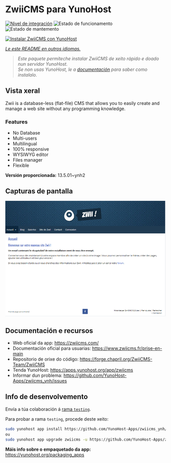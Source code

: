 <!--
NOTA: Este README foi creado automáticamente por <https://github.com/YunoHost/apps/tree/master/tools/readme_generator>
NON debe editarse manualmente.
-->

# ZwiiCMS para YunoHost

[![Nivel de integración](https://apps.yunohost.org/badge/integration/zwiicms)](https://ci-apps.yunohost.org/ci/apps/zwiicms/)
![Estado de funcionamento](https://apps.yunohost.org/badge/state/zwiicms)
![Estado de mantemento](https://apps.yunohost.org/badge/maintained/zwiicms)

[![Instalar ZwiiCMS con YunoHost](https://install-app.yunohost.org/install-with-yunohost.svg)](https://install-app.yunohost.org/?app=zwiicms)

*[Le este README en outros idiomas.](./ALL_README.md)*

> *Este paquete permíteche instalar ZwiiCMS de xeito rápido e doado nun servidor YunoHost.*  
> *Se non usas YunoHost, le a [documentación](https://yunohost.org/install) para saber como instalalo.*

## Vista xeral

Zwii is a database-less (flat-file) CMS that allows you to easily create and manage a web site without any programming knowledge.

### Features

- No Database
- Multi-users
- Multilingual
- 100% responsive
- WYSIWYG editor
- Files manager
- Flexible


**Versión proporcionada:** 13.5.01~ynh2

## Capturas de pantalla

![Captura de pantalla de ZwiiCMS](./doc/screenshots/dashboard.png)

## Documentación e recursos

- Web oficial da app: <https://zwiicms.com/>
- Documentación oficial para usuarias: <https://www.zwiicms.fr/prise-en-main>
- Repositorio de orixe do código: <https://forge.chapril.org/ZwiiCMS-Team/ZwiiCMS>
- Tenda YunoHost: <https://apps.yunohost.org/app/zwiicms>
- Informar dun problema: <https://github.com/YunoHost-Apps/zwiicms_ynh/issues>

## Info de desenvolvemento

Envía a túa colaboración á [rama `testing`](https://github.com/YunoHost-Apps/zwiicms_ynh/tree/testing).

Para probar a rama `testing`, procede deste xeito:

```bash
sudo yunohost app install https://github.com/YunoHost-Apps/zwiicms_ynh/tree/testing --debug
ou
sudo yunohost app upgrade zwiicms -u https://github.com/YunoHost-Apps/zwiicms_ynh/tree/testing --debug
```

**Máis info sobre o empaquetado da app:** <https://yunohost.org/packaging_apps>
